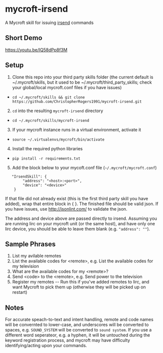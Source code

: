 # mycroft-irsend
A Mycroft skill for issuing [irsend](http://www.lirc.org/html/irsend.html) commands

## Short Demo
https://youtu.be/IQ58dPp8f3M

## Setup

1. Clone this repo into your third party skills folder (the current default is ~/.mycroft/skills, but it used to be ~/.mycroft/third_party_skills; check your global/local mycroft.conf files if you have issues)
  * `cd ~/.mycroft/skills && git clone https://github.com/ChristopherRogers1991/mycroft-irsend.git`
2. `cd` into the resulting `mycroft-irsend` directory
  * `cd ~/.mycroft/skills/mycroft-irsend`
3. If your mycroft instance runs in a virtual environment, activate it
  * `source ~/.virtualenvs/mycroft/bin/activate`
4. Install the required python libraries
  * `pip install -r requirements.txt`
5. Add the block below to your mycoft.conf file (`~/.mycroft/mycroft.conf`)
```
   "IrsendSkill": {
        "address": "<host>:<port>",
        "device": "<device>"
    }
```

If that file did not already exist (this is the first third party skill you have added), wrap that entire block in { }. The finished file should be valid json. If you have issues, use http://jsonlint.com/ to validate the json.

The address and device above are passed directly to irsend. Assuming you are running lirc on your mycroft unit (or the same host), and have only one lirc device, you should be able to leave them blank (e.g. `"address": ""`).

## Sample Phrases
1. List my avilable remotes
2. List the available codes for \<remote\>, e.g. List the available codes for my television
3. What are the available codes for my \<remote\>?
4. Send \<code\> to the \<remote\>, e.g. Send power to the television
5. Register my remotes -- Run this if you've added remotes to lirc, and want Mycroft to pick them up (otherwise they will be picked up on restart)

## Notes
For accurate speach-to-text and intent handling, remote and code names will be convernted to lower-case, and underscores will be converted to spaces, e.g. `SOUND_SYSTEM` will be converted to `sound system`. If you use a different word seperateor, e.g. a hyphen, it will be untouched during the keyword registration process, and mycroft may have difficulty identifying/acting upon your commands.
